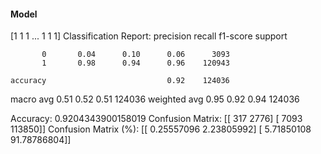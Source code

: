 #### Model
[1 1 1 ... 1 1 1]
Classification Report:
              precision    recall  f1-score   support

           0       0.04      0.10      0.06      3093
           1       0.98      0.94      0.96    120943

    accuracy                           0.92    124036
   macro avg       0.51      0.52      0.51    124036
weighted avg       0.95      0.92      0.94    124036

Accuracy: 0.9204343900158019
Confusion Matrix:
[[   317   2776]
 [  7093 113850]]
Confusion Matrix (%):
[[ 0.25557096  2.23805992]
 [ 5.71850108 91.78786804]]
